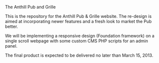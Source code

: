 The Anthill Pub and Grille

This is the repository for the Anthill Pub & Grille website. The re-design is aimed at incorporating newer features and a fresh look to market the Pub better.

We will be implementing a responsive design (Foundation framework) on a single scroll webpage with some custom CMS PHP scripts for an admin panel. 

The final product is expected to be delivered no later than March 15, 2013.